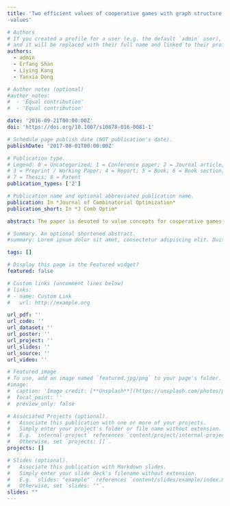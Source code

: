 ```yaml
---
title: 'Two efficient values of cooperative games with graph structure based on τ
-values'

# Authors
# If you created a profile for a user (e.g. the default `admin` user), write the username (folder name) here
# and it will be replaced with their full name and linked to their profile.
authors:
  - admin
  - Erfang Shan
  - Liying Kang
  - Yanxia Dong

# Author notes (optional)
#author_notes:
#  - 'Equal contribution'
#  - 'Equal contribution'

date: '2016-09-21T00:00:00Z'
doi: 'https://doi.org/10.1007/s10878-016-0081-1'

# Schedule page publish date (NOT publication's date).
publishDate: '2017-08-01T00:00:00Z'

# Publication type.
# Legend: 0 = Uncategorized; 1 = Conference paper; 2 = Journal article;
# 3 = Preprint / Working Paper; 4 = Report; 5 = Book; 6 = Book section;
# 7 = Thesis; 8 = Patent
publication_types: ['2']

# Publication name and optional abbreviated publication name.
publication: In *Journal of Combinatorial Optimization*
publication_short: In *J Comb Optim*

abstract: The paper is devoted to value concepts for cooperative games with a communication structure represented by a graph. Under assumptions that the players partition themselves into ‘components’ before realizing cooperation and the worth of the grand coalition not less than the sum of the worths of all components, the fair distribution of surplus solution and the two-step τ-value are introduced as two efficient values for such games, each of which is an extension of the graph τ-value. For the two efficient values, we discuss their special properties and we provide their axiomatic characterizations in views of those properties. By analysing an example applied to the two values, we conclude that the fair distribution of surplus solution allocates more surplus to the bigger coalitions and favors the powerful players, while the two-step τ-value benefits the vulnerable groups and inspires to form small coalitions.

# Summary. An optional shortened abstract.
#summary: Lorem ipsum dolor sit amet, consectetur adipiscing elit. Duis posuere tellus ac convallis placerat. Proin tincidunt magna sed ex sollicitudin condimentum.

tags: []

# Display this page in the Featured widget?
featured: false

# Custom links (uncomment lines below)
# links:
# - name: Custom Link
#   url: http://example.org

url_pdf: ''
url_code: ''
url_dataset: ''
url_poster: ''
url_project: ''
url_slides: ''
url_source: ''
url_video: ''

# Featured image
# To use, add an image named `featured.jpg/png` to your page's folder.
#image:
#  caption: 'Image credit: [**Unsplash**](https://unsplash.com/photos/pLCdAaMFLTE)'
#  focal_point: ''
#  preview_only: false

# Associated Projects (optional).
#   Associate this publication with one or more of your projects.
#   Simply enter your project's folder or file name without extension.
#   E.g. `internal-project` references `content/project/internal-project/index.md`.
#   Otherwise, set `projects: []`.
projects: []

# Slides (optional).
#   Associate this publication with Markdown slides.
#   Simply enter your slide deck's filename without extension.
#   E.g. `slides: "example"` references `content/slides/example/index.md`.
#   Otherwise, set `slides: ""`.
slides: ""
---
```


<!-- {{% callout note %}}
 Click the _Cite_ button above to demo the feature to enable visitors to import publication metadata into their reference management software.
{{% /callout %}}

{{% callout note %}}
Create your slides in Markdown - click the _Slides_ button to check out the example.
{{% /callout %}}

Supplementary notes can be added here, including [code, math, and images](https://wowchemy.com/docs/writing-markdown-latex/). -->
